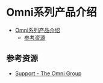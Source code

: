# Omni系列产品介绍

<!--ts-->
* [Omni系列产品介绍](#omni系列产品介绍)
   * [参考资源](#参考资源)

<!-- Created by https://github.com/ekalinin/github-markdown-toc -->
<!-- Added by: runner, at: Mon Jul 18 02:24:29 UTC 2022 -->

<!--te-->

## 参考资源

- [Support - The Omni Group](https://support.omnigroup.com/manuals/)